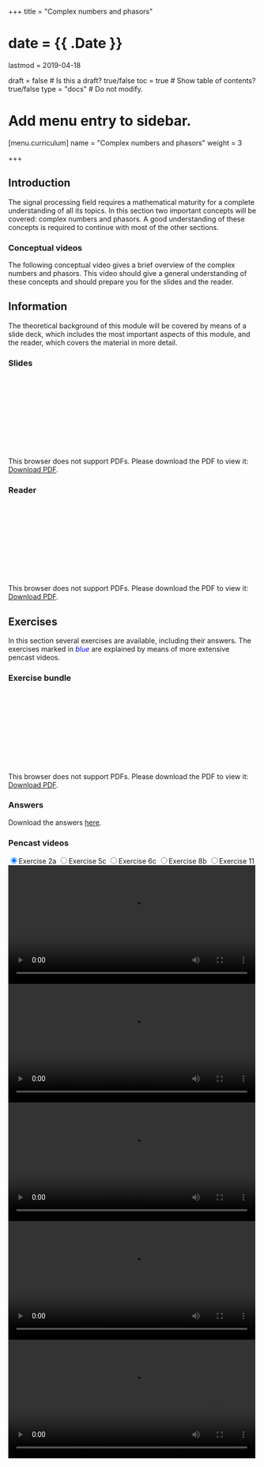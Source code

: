 +++
title = "Complex numbers and phasors"

# date = {{ .Date }}
lastmod = 2019-04-18

draft = false  # Is this a draft? true/false
toc = true  # Show table of contents? true/false
type = "docs"  # Do not modify.

# Add menu entry to sidebar.
[menu.curriculum]
  name = "Complex numbers and phasors"
  weight = 3

+++

## Introduction
The signal processing field requires a mathematical maturity for a complete understanding of all its topics.
In this section two important concepts will be covered: complex numbers and phasors. A good understanding of these concepts is required to continue with most of the other sections.


### Conceptual videos
The following conceptual video gives a brief overview of the complex numbers and phasors. This video should give a general understanding of these concepts and should prepare you for the slides and the reader.


## Information
The theoretical background of this module will be covered by means of a slide deck, which includes the most important aspects of this module, and the reader, which covers the material in more detail.

### Slides
<object data="https://github.com/bartvanerp/SPScontent/raw/master/1.%20Lecture%20Slides/1.%20CNAP%20-%20Slides.pdf" type="application/pdf" width="700px" height="400px">
    <embed src="https://github.com/bartvanerp/SPScontent/raw/master/1.%20Lecture%20Slides/1.%20CNAP%20-%20Slides.pdf" type="application/pdf">
        <p>This browser does not support PDFs. Please download the PDF to view it: <a href="https://github.com/bartvanerp/SPScontent/raw/master/1.%20Lecture%20Slides/1.%20CNAP%20-%20Slides.pdf">Download PDF</a>.</p>
    </embed>
</object>


### Reader
<object data="https://github.com/bartvanerp/SPScontent/raw/master/2.%20Readers/1.%20CNaP%20-%20Reader.pdf" type="application/pdf" width="700px" height="400px">
    <embed src="https://github.com/bartvanerp/SPScontent/raw/master/2.%20Readers/1.%20CNaP%20-%20Reader.pdf" type="application/pdf">
        <p>This browser does not support PDFs. Please download the PDF to view it: <a href="https://github.com/bartvanerp/SPScontent/raw/master/2.%20Readers/1.%20CNaP%20-%20Reader.pdf">Download PDF</a>.</p>
    </embed>
</object>


## Exercises
In this section several exercises are available, including their answers. The exercises marked in <span style="color:blue">*blue*</span> are explained by means of more extensive pencast videos.


### Exercise bundle
<object data="https://github.com/bartvanerp/SPScontent/raw/master/3.%20Exercises/1.%20CNAP%20-%20Student%20Exercises.pdf" type="application/pdf" width="700px" height="400px">
    <embed src="https://github.com/bartvanerp/SPScontent/raw/master/3.%20Exercises/1.%20CNAP%20-%20Student%20Exercises.pdf" type="application/pdf">
        <p>This browser does not support PDFs. Please download the PDF to view it: <a href="https://github.com/bartvanerp/SPScontent/raw/master/3.%20Exercises/1.%20CNAP%20-%20Student%20Exercises.pdf">Download PDF</a>.</p>
    </embed>
</object>

### Answers
Download the answers <a href="https://github.com/bartvanerp/SPScontent/raw/master/3.%20Exercises/Answers/1.%20CNaP%20-%20Student%20Answers.pdf">here</a>.

### Pencast videos
<script src='https://vjs.zencdn.net/7.4.1/video.js'></script>
<div class="grid-row reverse video-gallery">
 <input type="radio" value="1" name="video-list" id="video-1" checked="checked" /><label for="video-1">Exercise 2a</label>
 <input type="radio" value="2" name="video-list" id="video-2" /><label for="video-2">Exercise 5c</label>
 <input type="radio" value="3" name="video-list" id="video-3" /><label for="video-3">Exercise 6c</label>
 <input type="radio" value="4" name="video-list" id="video-4" /><label for="video-4">Exercise 8b</label>
 <input type="radio" value="5" name="video-list" id="video-5" /><label for="video-5">Exercise 11</label>


 <!-- videos -->
 <div class="video video-1">
 <video width="500" height="240" controls>
   <source src="https://github.com/bartvanerp/SPScontent/raw/master/6.%20Screencasts/CNAP%20-%202a/CNAP%20-%202a.mp4" type="video/mp4">
 Your browser does not support the video tag.
 </video>
 </div>

 <div class="video video-2">
 <video width="500" height="240" controls>
   <source src="https://github.com/bartvanerp/SPScontent/raw/master/6.%20Screencasts/CNAP%20-%205c/CNAP%20-%205c.mp4" type="video/mp4">
 Your browser does not support the video tag.
 </video>
 </div>

 <div class="video video-3">
 <video width="500" height="240" controls>
   <source src="https://github.com/bartvanerp/SPScontent/raw/master/6.%20Screencasts/CNAP%20-%206c/CNAP%20-%206c.mp4" type="video/mp4">
 Your browser does not support the video tag.
 </video>
 </div>

 <div class="video video-4">
 <video width="500" height="240" controls>
   <source src="https://github.com/bartvanerp/SPScontent/raw/master/6.%20Screencasts/CNAP%20-%208b/CNAP%20-%208b.mp4" type="video/mp4">
 Your browser does not support the video tag.
 </video>
 </div>

 <div class="video video-5">
 <video width="500" height="240" controls>
   <source src="https://github.com/bartvanerp/SPScontent/raw/master/6.%20Screencasts/CNAP%20-%2011/CNAP%20-%2011.mp4" type="video/mp4">
 Your browser does not support the video tag.
 </video>
 </div>

</div>

